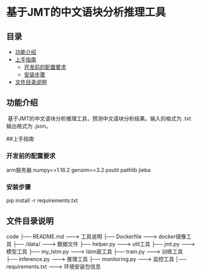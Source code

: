 # 基于JMT的中文语块分析推理工具

## 目录

+ <a href="#1">功能介绍</a>
+ <a href="#2">上手指南</a>
  + <a href="#3">开发前的配置要求</a>
  + <a href="#4">安装步骤</a>
+ <a href="#5">文件目录说明</a>

## <span name="1">功能介绍</span>

​		基于JMT的中文语块分析推理工具，预测中文语块分析结果。输入的格式为 .txt 输出格式为 .json。

##<span name="2">上手指南 </span>

### <span name="3">开发前的配置要求</span>

arm服务器
numpy==1.16.2
gensim==3.2
psutil
pathlib
jieba

### <span name="4">安装步骤</span>

pip install -r requirements.txt

## <span name="5">文件目录说明</span>

code
├── README.md ---> 工具说明
├── Dockerfile ---> docker镜像工具
├── /data/ ---> 数据文件
├── helper.py ---> util工具
├── jmt.py ---> 模型工具
├── my_lstm.py ---> lstm层工具
├── train.py ---> 训练工具
├── inference.py ---> 推理工具
├── monitoring.py ---> 监控工具
│── requirements.txt ---> 环境安装包信息

